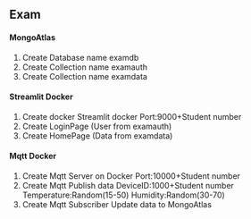 ## Exam

#### MongoAtlas
1. Create Database name examdb
2. Create Collection name examauth
3. Create Collection name examdata

#### Streamlit Docker
1. Create docker Streamlit docker Port:9000+Student number
2. Create LoginPage (User from examauth)
3. Create HomePage (Data from examdata)

#### Mqtt Docker
1. Create Mqtt Server on Docker Port:10000+Student number
2. Create Mqtt Publish data
        DeviceID:1000+Student number
        Temperature:Random(15-50)
        Humidity:Random(30-70)
3. Create Mqtt Subscriber Update data to MongoAtlas